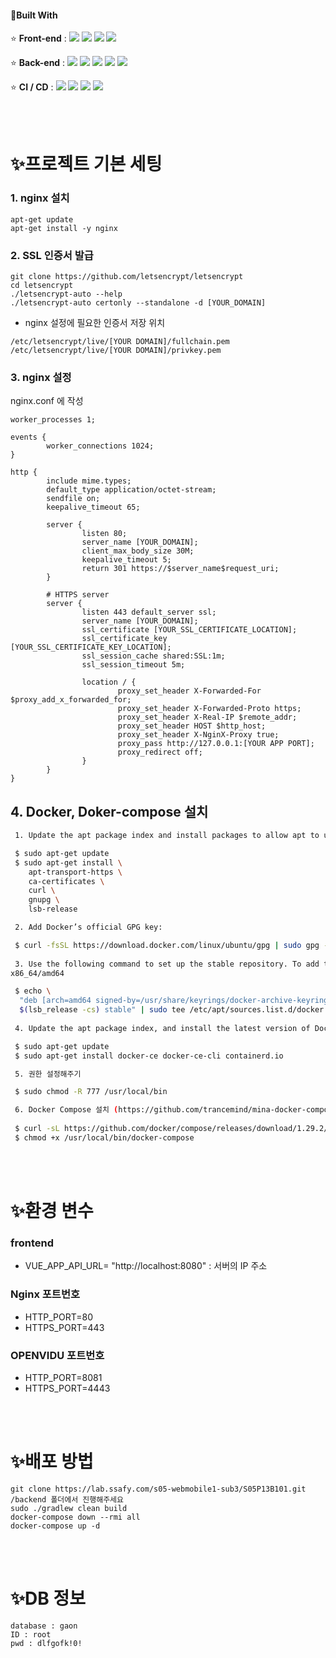 #### 🔨Built With

⭐ **Front-end** :  <img src="https://img.shields.io/badge/Vue-3-61DAFB?style=flat-square&logo=Vue&logoColor=black"/> <img src="https://img.shields.io/badge/JavaScript-F7DF1E?style=flat-square&logo=JavaScript&logoColor=black"/> <img src="https://img.shields.io/badge/CSS3-1572B6?style=flat-square&logo=CSS3&logoColor=white"/> <img src="https://img.shields.io/badge/Font Awesome-339AF0?style=flat-square&logo=Font Awesome&logoColor=white"/>

⭐ **Back-end** : <img src="https://img.shields.io/badge/Java-8-007396?style=flat-square&logo=Java&logoColor=white"/> <img src="https://img.shields.io/badge/Spring-2.4.5-6DB33F?style=flat-square&logo=Spring&logoColor=white"/> <img src="https://img.shields.io/badge/Gradle-7.1.1-green?style=flat-square&logo=Gradle&logoColor=white"> <img src="https://img.shields.io/badge/MySQL-8.0.22-4479A1?style=flat-square&logo=MySQL&logoColor=white"/> <img src="https://img.shields.io/badge/Swagger-3.0.0-85EA2D?style=flat-square&logo=Swagger&logoColor=black"/>

⭐ **CI / CD** : <img src="https://img.shields.io/badge/Docker-2496ED?style=flat-square&logo=Docker&logoColor=white"/> <img src="https://img.shields.io/badge/GitLab-FCA121?style=flat-square&logo=GitLab&logoColor=black"/> <img src="https://img.shields.io/badge/NGINX-269539?style=flat-square&logo=NGINX&logoColor=black"/> <img src="https://img.shields.io/badge/Jira-0052CC?style=flat-square&logo=Jira&logoColor=white"/>

<br><br>

# ✨프로젝트 기본 세팅

### 1. nginx 설치
```
apt-get update
apt-get install -y nginx
```
### 2. SSL 인증서 발급
```
git clone https://github.com/letsencrypt/letsencrypt
cd letsencrypt
./letsencrypt-auto --help
./letsencrypt-auto certonly --standalone -d [YOUR_DOMAIN]
```
*  nginx 설정에 필요한 인증서 저장 위치
```
/etc/letsencrypt/live/[YOUR DOMAIN]/fullchain.pem
/etc/letsencrypt/live/[YOUR DOMAIN]/privkey.pem
```
### 3. nginx 설정
nginx.conf 에 작성
```
worker_processes 1;

events {
        worker_connections 1024;
}

http {
        include mime.types;
        default_type application/octet-stream;
        sendfile on;
        keepalive_timeout 65;

        server {
                listen 80;
                server_name [YOUR_DOMAIN];
                client_max_body_size 30M;
                keepalive_timeout 5;
                return 301 https://$server_name$request_uri;
        }

        # HTTPS server
        server {
                listen 443 default_server ssl;
                server_name [YOUR_DOMAIN];
                ssl_certificate [YOUR_SSL_CERTIFICATE_LOCATION];
                ssl_certificate_key [YOUR_SSL_CERTIFICATE_KEY_LOCATION];
                ssl_session_cache shared:SSL:1m;
                ssl_session_timeout 5m;

                location / {
                        proxy_set_header X-Forwarded-For $proxy_add_x_forwarded_for;
                        proxy_set_header X-Forwarded-Proto https;
                        proxy_set_header X-Real-IP $remote_addr;
                        proxy_set_header HOST $http_host;
                        proxy_set_header X-NginX-Proxy true;
                        proxy_pass http://127.0.0.1:[YOUR APP PORT];
                        proxy_redirect off;
                }
        }
}

```
## 4. Docker, Doker-compose 설치
```bash
 1. Update the apt package index and install packages to allow apt to use a repository over HTTPS:

 $ sudo apt-get update
 $ sudo apt-get install \
    apt-transport-https \
    ca-certificates \
    curl \
    gnupg \
    lsb-release

 2. Add Docker’s official GPG key:

 $ curl -fsSL https://download.docker.com/linux/ubuntu/gpg | sudo gpg --dearmor -o /usr/share/keyrings/docker-archive-keyring.gpg
 
 3. Use the following command to set up the stable repository. To add the nightly or test repository, add the word nightly or test (or both) after the word stable in the commands below.
x86_64/amd64

 $ echo \
  "deb [arch=amd64 signed-by=/usr/share/keyrings/docker-archive-keyring.gpg] https://download.docker.com/linux/ubuntu \
  $(lsb_release -cs) stable" | sudo tee /etc/apt/sources.list.d/docker.list > /dev/null
 
 4. Update the apt package index, and install the latest version of Docker Engine and containerd, or go to the next step to install a specific version:

 $ sudo apt-get update
 $ sudo apt-get install docker-ce docker-ce-cli containerd.io

 5. 권한 설정해주기

 $ sudo chmod -R 777 /usr/local/bin

 6. Docker Compose 설치 (https://github.com/trancemind/mina-docker-compose)
 
 $ curl -sL https://github.com/docker/compose/releases/download/1.29.2/docker-compose-$(uname -s)-$(uname -m) > /usr/local/bin/docker-compose
 $ chmod +x /usr/local/bin/docker-compose
```

<br><br>


# ✨환경 변수
### frontend 
* VUE_APP_API_URL= "http://localhost:8080" : 서버의 IP 주소

### Nginx 포트번호
 * HTTP_PORT=80
 * HTTPS_PORT=443

### OPENVIDU 포트번호
 * HTTP_PORT=8081
 * HTTPS_PORT=4443

<br><br>

# ✨배포 방법
```
git clone https://lab.ssafy.com/s05-webmobile1-sub3/S05P13B101.git
/backend 폴더에서 진행해주세요
sudo ./gradlew clean build
docker-compose down --rmi all
docker-compose up -d
```
<br><br>

# ✨DB 정보
```
database : gaon
ID : root
pwd : dlfgofk!0!
```
